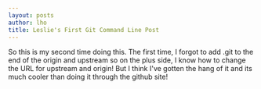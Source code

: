 ```yaml
---
layout: posts
author: lho
title: Leslie's First Git Command Line Post
---
```


So this is my second time doing this.  The first time, I forgot to add .git to the end of the origin and upstream so on the plus side, I know how to change the URL for upstream and origin!  But I think I've gotten the hang of it and its much cooler than doing it through the github site! 
